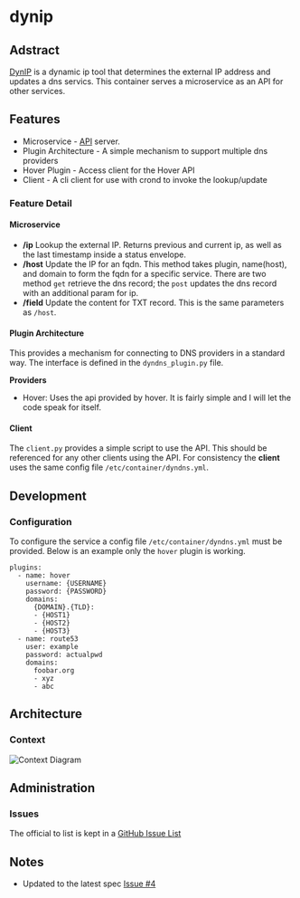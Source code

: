 # dynip

## Adstract

[DynIP](https://github.com/gautada/dynip-container) is a dynamic ip tool that determines the external IP address and updates a dns 
servics. This container serves a microservice as an API for other services. 

## Features

- Microservice - [API](https://fastapi.tiangolo.com) server.
- Plugin Architecture - A simple mechanism to support multiple dns providers
 - Hover Plugin - Access client for the Hover API
- Client - A cli client for use with crond to invoke the lookup/update

### Feature Detail

#### Microservice

- **/ip** Lookup the external IP.  Returns previous and current ip, as well as the last timestamp inside a status envelope.
- **/host** Update the IP for an fqdn.  This method takes plugin, name(host), and domain to form the fqdn for a specific service. There are two method `get` retrieve the dns record; the `post` updates the dns record with an additional param for ip.
- **/field** Update the content for TXT record. This is the same parameters as `/host`.

#### Plugin Architecture

This provides a mechanism for connecting to DNS providers in a standard way. The interface is defined in the `dyndns_plugin.py` file.  

**Providers**

- Hover: Uses the api provided by hover.  It is fairly simple and I will let the code speak for itself.

#### Client

The `client.py` provides a simple script to use the API.  This should be referenced for any other clients using the API.  For consistency the **client** uses the same config file `/etc/container/dyndns.yml`.
 

## Development

### Configuration

To configure the service a config file `/etc/container/dyndns.yml` must be provided.  Below is an example only the `hover` plugin is working.

```
plugins:
  - name: hover
    username: {USERNAME}
    password: {PASSWORD}
    domains:
      {DOMAIN}.{TLD}:
      - {HOST1}
      - {HOST2}
      - {HOST3}
  - name: route53
    user: example
    password: actualpwd
    domains:
      foobar.org
      - xyz
      - abc

```

## Architecture

### Context

![Context Diagram](https://plantuml.com/plantuml/svg/fLDjRzem4FxEhxX5anOa86sXxLfjHIkm5gbZRBJQXsf29Zc8LSUER0U8WF--Su3IbxMQkYYAp-UxvxaxFtd7PIYo2E5Jgn6q6hKqIyHPwTrZxx2bfCMvVUMKSOdwnVCaLHBbI_djNBA4Xo-TOYfKdkpIInzWCSYDnMJPeR9qghd1uUfSPJ9YElUPuCnKGB0HYWeicZPFSLM1fcKJShyNNDwL2QEFsYYv67RcTlKafncX2JMjXh0jFikbxCr4oAgk7xBMHRq5SGDO3747MO3U-nVjqRB5mXYNVoMm6CRo7qlVNCSpfet__vYQEwQVA9ZbIfgOfm_9rdoBSxwYY4LNHZZtkVik_R5M2LsMLM_XwocBPaj4gwGzUDSnDq0lA_OUC0DodqvT7X51s00Kc9oI5ywWQBP0ksqre2-Oj3VVhdxxiRMfEGs2r7b8XrLZ8y57jGctSJQgSKLQhMx30oUmsmjkB5nZGYaMTmWJSc_JGfK44vPP5h5WVyIEFXwo-idXyV6upev2ThA71_LHus2ylrVVPmLcPyu83ys3WZAj9veb2PUJck1Z348JX8tgjj3owvWbowsWAMq43MtE71fKWNxBTc-m4w1NAgqLxdjHBYDfl0fuww2DvVvYS3bL6A0jh6uVHinW14f2I9MIl63AH8PUUOFcDEPxFENZtC5q-sJ0btxNRMW1WthAGtGt9PIwgsOfs1Y1QaKjcN0CB8eq6bTF8VFFtdOsBEMr0hcczEG9Owocr1EHN3uoNEDKzvOrrMhA8tBxOwKJ9aGErrcePgRyd6qsczKAL7Ujn5OYTJ-SrNsFLzG7jU5t-sKAUn9rNzTD6f5kmF_wezqxNOUM1fVVVmslEXUTNjil_m40)


## Administration

### Issues

The official to list is kept in a [GitHub Issue List](https://github.com/gautada/dynip-container/issues/)

## Notes

- Updated to the latest spec [Issue #4](https://github.com/gautada/dyndns-container/issues/4)

